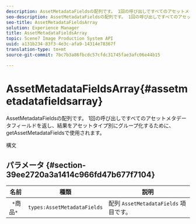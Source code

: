 ```yaml
---
description: AssetMetadataFieldsの配列です。 1回の呼び出しですべてのアセットメタデータフィールドを返し、結果をアセットタイプ別にグループ化するために、getAssetMetadataFieldsで使用されます。
seo-description: AssetMetadataFieldsの配列です。 1回の呼び出しですべてのアセットメタデータフィールドを返し、結果をアセットタイプ別にグループ化するために、getAssetMetadataFieldsで使用されます。
seo-title: AssetMetadataFieldsArray
solution: Experience Manager
title: AssetMetadataFieldsArray
topic: Scene7 Image Production System API
uuid: a131b234-83f3-4e3c-afa9-14314e78367f
translation-type: tm+mt
source-git-commit: 7bc7b3a86fbcdc57cfdc31745fae3afc06e44b15

---
```



# AssetMetadataFieldsArray{#assetmetadatafieldsarray}

AssetMetadataFieldsの配列です。 1回の呼び出しですべてのアセットメタデータフィールドを返し、結果をアセットタイプ別にグループ化するために、getAssetMetadataFieldsで使用されます。

構文

## パラメータ {#section-39ee2720a3a1414c966fd47b677f7104}

| 名前 | 種類 | 説明 |
|---|---|---|
| ` *`商品`*` | `types:AssetMetadataFields` | 配列 `AssetMetadataFields` 項目です。 |

